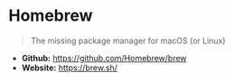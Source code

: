 # Homebrew
> The missing package manager for macOS (or Linux)

* **Github:** https://github.com/Homebrew/brew
* **Website:** https://brew.sh/